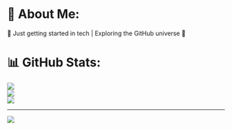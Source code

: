 # 💫 About Me:
🌱 Just getting started in tech | Exploring the GitHub universe 🚀

# 📊 GitHub Stats:
![](https://github-readme-stats.vercel.app/api?username=solanoas85&theme=algolia&hide_border=false&include_all_commits=false&count_private=false)<br/>
![](https://nirzak-streak-stats.vercel.app/?user=solanoas85&theme=algolia&hide_border=false)<br/>
![](https://github-readme-stats.vercel.app/api/top-langs/?username=solanoas85&theme=algolia&hide_border=false&include_all_commits=false&count_private=false&layout=compact)

---
[![](https://visitcount.itsvg.in/api?id=solanoas85&icon=0&color=0)](https://visitcount.itsvg.in)

<!-- Proudly created with GPRM ( https://gprm.itsvg.in ) -->
